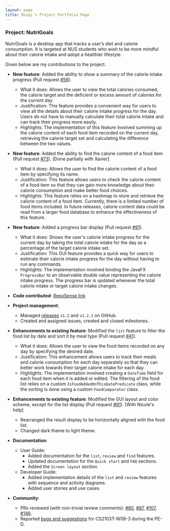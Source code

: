 ```yaml
---
layout: page
title: Ruiqi's Project Portfolio Page
---
```


### Project: NutriGoals

NutriGoals is a desktop app that tracks a user’s diet and calorie consumption. It is targeted at NUS students who wish
to be more mindful about their calorie intake and adopt a healthier lifestyle.

Given below are my contributions to the project.

* **New feature**: Added the ability to show a summary of the calorie intake progress (Pull request [#56](https://github.com/AY2223S1-CS2103T-T17-2/tp/pull/56)).
  * What it does: Allows the user to view the total calories consumed, the calorie target and the deficient or excess 
  amount of calories for the current day. 
  * Justification: This feature provides a convenient way for users to view all the details about their calorie intake 
  progress for the day. Users do not have to manually calculate their total calorie intake and can track their progress more easily.
  * Highlights: The implementation of this feature involved summing up the calorie content of each food item recorded on 
  the current day, retrieving the calorie target set and calculating the difference between the two values.

* **New feature**: Added the ability to find the calorie content of a food item (Pull request [#73](https://github.com/AY2223S1-CS2103T-T17-2/tp/pull/73)). [Done partially with Xavier]
  * What it does: Allows the user to find the calorie content of a food item by specifying its name.
  * Justification: This feature allows users to check the calorie content of a food item so that they can gain more 
  knowledge about their calorie consumption and make better food choices.
  * Highlights: This feature relies on a hashmap to store and retrieve the calorie content of a food item. Currently, 
  there is a limited number of food items included. In future releases, calorie content data could be read from a larger 
  food database to enhance the effectiveness of this feature.

* **New feature**: Added a progress bar display (Pull request [#91](https://github.com/AY2223S1-CS2103T-T17-2/tp/pull/91)).
  * What it does: Shows the user's calorie intake progress for the current day by taking the total calorie intake for the 
  day as a percentage of the target calorie intake set.
  * Justification: This GUI feature provides a quick way for users to estimate their calorie intake progress for the day 
  without having to run any commands.
  * Highlights: The implementation involved binding the JavaFX `ProgressBar` to an observable double value representing the 
  calorie intake progress. The progress bar is updated whenever the total calorie intake or target calorie intake changes.

* **Code contributed**: [RepoSense link](https://nus-cs2103-ay2223s1.github.io/tp-dashboard/?search=ruiqi7&breakdown=true&sort=groupTitle&sortWithin=title&since=2022-09-16&timeframe=commit&mergegroup=&groupSelect=groupByRepos&checkedFileTypes=docs~functional-code~test-code~other)

* **Project management**:
  * Managed [releases](https://github.com/AY2223S1-CS2103T-T17-2/tp/releases) `v1.2` and `v1.2.1` on GitHub.
  * Created and assigned issues, created and closed milestones.

* **Enhancements to existing feature**: Modified the `list` feature to filter the food list by date and sort it by meal type (Pull request [#41](https://github.com/AY2223S1-CS2103T-T17-2/tp/pull/41)). 
  * What it does: Allows the user to view the food items recorded on any day by specifying the desired date.
  * Justification: This enhancement allows users to track their meals and calorie consumption for each day separately so 
  that they can better work towards their target calorie intake for each day.
  * Highlights: The implementation involved creating a `DateTime` field for each food item when it is added or edited. 
  The filtering of the food list relies on a custom `IsFoodAddedOnThisDatePredicate` class, while the sorting is done 
  using a custom `FoodComparator` class.

* **Enhancements to existing feature**: Modified the GUI layout and color scheme, except for the list display (Pull request [#91](https://github.com/AY2223S1-CS2103T-T17-2/tp/pull/91)). [With Nicole's help]
  * Rearranged the result display to be horizontally aligned with the food list.
  * Changed dark theme to light theme.

* **Documentation**:
  * User Guide:
    * Added documentation for the `list`, `review` and `find` features.
    * Updated documentation for the `Quick start` and `FAQ` sections.
    * Added the `Screen layout` section.
  * Developer Guide:
    * Added implementation details of the `list` and `review` features with sequence and activity diagrams.
    * Added user stories and use cases.

* **Community**:
  * PRs reviewed (with non-trivial review comments): [#60](https://github.com/AY2223S1-CS2103T-T17-2/tp/pull/60), 
  [#87](https://github.com/AY2223S1-CS2103T-T17-2/tp/pull/87), [#107](https://github.com/AY2223S1-CS2103T-T17-2/tp/pull/107),
  [#146](https://github.com/AY2223S1-CS2103T-T17-2/tp/pull/146).
  * Reported [bugs and suggestions](https://github.com/ruiqi7/ped) for CS2103T-W08-3 during the PE-D.
